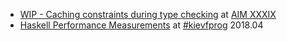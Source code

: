 * [WIP - Caching constraints during type checking](aim-XXXIX-2024.11/constraints.pdf) at [AIM XXXIX](https://wiki.portal.chalmers.se/agda/Main/AIMXXXIX)
* [Haskell Performance Measurements](kievfprog-2018.04/haskell-performance.pdf) at [#kievfprog](https://twitter.com/kievfprog) 2018.04
